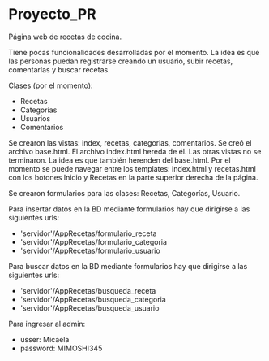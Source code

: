# Proyecto_PR

Página web de recetas de cocina. 

Tiene pocas funcionalidades desarrolladas por el momento. La idea es que las personas puedan registrarse creando un usuario, subir
recetas, comentarlas y buscar recetas.

Clases (por el momento):
 - Recetas
 - Categorías
 - Usuarios
 - Comentarios

Se crearon las vistas: index, recetas, categorias, comentarios.
Se creó el archivo base.html. El archivo index.html hereda de él. 
Las otras vistas no se terminaron. La idea es que también herenden del base.html.
Por el momento se puede navegar entre los templates: index.html y recetas.html con los botones Inicio y Recetas en la parte superior derecha de la página.

Se crearon formularios para las clases: Recetas, Categorías, Usuario.

Para insertar datos en la BD mediante formularios hay que dirigirse a las siguientes urls:
- 'servidor'/AppRecetas/formulario_receta
- 'servidor'/AppRecetas/formulario_categoria
- 'servidor'/AppRecetas/formulario_usuario

Para buscar datos en la BD mediante formularios hay que dirigirse a las siguientes urls:
- 'servidor'/AppRecetas/busqueda_receta
- 'servidor'/AppRecetas/busqueda_categoria
- 'servidor'/AppRecetas/busqueda_usuario

Para ingresar al admin:
- usser: Micaela
- password: MIMOSHI345

